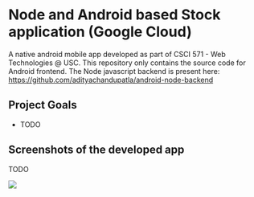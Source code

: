# Node and Android based Stock application (Google Cloud)

A native android mobile app developed as part of CSCI 571 - Web Technologies @ USC. This repository only contains the source code for Android frontend. The Node javascript backend is present here: https://github.com/adityachandupatla/android-node-backend

<h2>Project Goals</h2>
<ul>
  <li>TODO</li>
</ul>

<h2>Screenshots of the developed app</h2>
<p>TODO</p>
<img src="todo.png"/>
